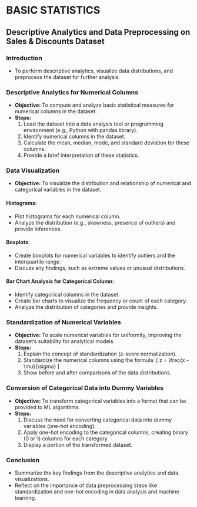 # BASIC STATISTICS
## Descriptive Analytics and Data Preprocessing on Sales & Discounts Dataset

### Introduction
- To perform descriptive analytics, visualize data distributions, and preprocess the dataset for further analysis.

### Descriptive Analytics for Numerical Columns
- **Objective:** To compute and analyze basic statistical measures for numerical columns in the dataset.
- **Steps:**
  1. Load the dataset into a data analysis tool or programming environment (e.g., Python with pandas library).
  2. Identify numerical columns in the dataset.
  3. Calculate the mean, median, mode, and standard deviation for these columns.
  4. Provide a brief interpretation of these statistics.

### Data Visualization
- **Objective:** To visualize the distribution and relationship of numerical and categorical variables in the dataset.
  
#### Histograms:
- Plot histograms for each numerical column.
- Analyze the distribution (e.g., skewness, presence of outliers) and provide inferences.

#### Boxplots:
- Create boxplots for numerical variables to identify outliers and the interquartile range.
- Discuss any findings, such as extreme values or unusual distributions.

#### Bar Chart Analysis for Categorical Column:
- Identify categorical columns in the dataset.
- Create bar charts to visualize the frequency or count of each category.
- Analyze the distribution of categories and provide insights.

### Standardization of Numerical Variables
- **Objective:** To scale numerical variables for uniformity, improving the dataset’s suitability for analytical models.
- **Steps:**
  1. Explain the concept of standardization (z-score normalization).
  2. Standardize the numerical columns using the formula: 
     \[
     z = \frac{x - \mu}{\sigma}
     \]
  3. Show before and after comparisons of the data distributions.

### Conversion of Categorical Data into Dummy Variables
- **Objective:** To transform categorical variables into a format that can be provided to ML algorithms.
- **Steps:**
  1. Discuss the need for converting categorical data into dummy variables (one-hot encoding).
  2. Apply one-hot encoding to the categorical columns, creating binary (0 or 1) columns for each category.
  3. Display a portion of the transformed dataset.

### Conclusion
- Summarize the key findings from the descriptive analytics and data visualizations.
- Reflect on the importance of data preprocessing steps like standardization and one-hot encoding in data analysis and machine learning.